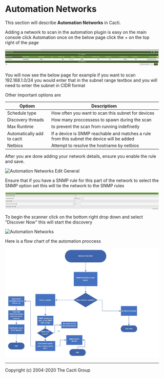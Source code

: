 # Automation Networks

This section will describe **Automation Networks** in Cacti.

Adding a network to scan in the automation plugin is easy on the main console
click Automation once on the below page click the + on the top right of the page

![Automation Networks](images/automation-network-main.png)

You will now see the below page for example if you want to scan 192.168.1.0/24
you would enter that in the subnet range textbox and you will need to enter the
subnet in CIDR format

Other important options are

Optiom | Descriptiom
--- | ---
Schedule type | How often you want to scan this subnet for devices
Discovery threads | How many proccessess to spawn during the scan
Max Runtime | to prevent the scan from running indefinetly
Automatically add to cacti | If a device is SNMP reachable and matches a rule from this subnet the device will be added
Netbios | Attempt to resolve the hostname by netbios

After you are done adding your network details, ensure you enable the rule and
save.

![Automation Networks Edit General](images/automation-networks-edit1.png)

Ensure that if you have a SNMP rule for this part of the network to select the
SNMP option set this will tie the network to the SNMP rules

![Automation Networks Edit General](images/automation-reachability-settings.png)

To begin the scanner click on the bottom right drop down and select "Discover
Now" this will start the discovery

![Automation Networks](images/automation-networks.png)

Here is a flow chart of the automation proccess 

![Automation Flow](images/cacti_automation_flow2.JPG)

---
Copyright (c) 2004-2020 The Cacti Group
